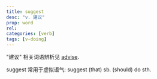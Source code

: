 ```yaml
---
title: suggest
desc: "v. 建议"
prop: word
rel:
categories: [verb]
tags: [v-doing]
---
```


"建议" 相关词语辨析见 [advise](/word/advise).

suggest 常用于虚拟语气: suggest (that) sb. (should) do sth.